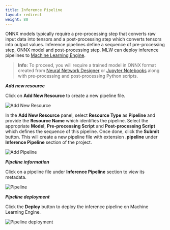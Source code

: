 ```yaml
---
title: Inference Pipeline
layout: redirect
weight: 80
---
```


ONNX models typically require a pre-processing step that converts raw input data into tensors and a post-processing step which converts tensors into output values. Inference pipelines define a sequence of pre-processing step, ONNX model and post-processing step. MLW can deploy inference pipelines to [Machine Learning Engine](machine-learning/web-app/).

>**Info:** To proceed, you will require a trained model in ONNX format created from [Neural Network Designer](/machine-learning/web-app-mlw/#nn-designer) or [Jupyter Notebooks](/machine-learning/web-app-mlw/#jupyter-integrated) along with pre-processing and post-processing Python scripts.

***Add new resource***

Click on **Add New Resource** to create a new pipeline file.

![Add New Resource](/images/zementis/mlw-app-resource-add-new.png)

In the **Add New Resource** panel, select **Resource Type** as **Pipeline** and provide the **Resource Name** which identifies the pipeline. Select the appropriate **Model**, **Pre-processing Script** and **Post-processing Script** which defines the sequence of this pipeline. Once done, click the **Submit** button. This will create a new pipeline file with extension **.pipeline** under **Inference Pipeline** section of the project.

![Add Pipeline](/images/zementis/mlw-app-resource-add-pipeline.png)

***Pipeline information***

Click on a pipeline file under **Inference Pipeline** section to view its metadata.

![Pipeline](/images/zementis/mlw-app-resource-pipeline.png)

***Pipeline deployment***

Click the **Deploy** button to deploy the inference pipeline on Machine Learning Engine.

![Pipeline deployment](/images/zementis/mlw-app-resource-pipeline-deploy.png)
